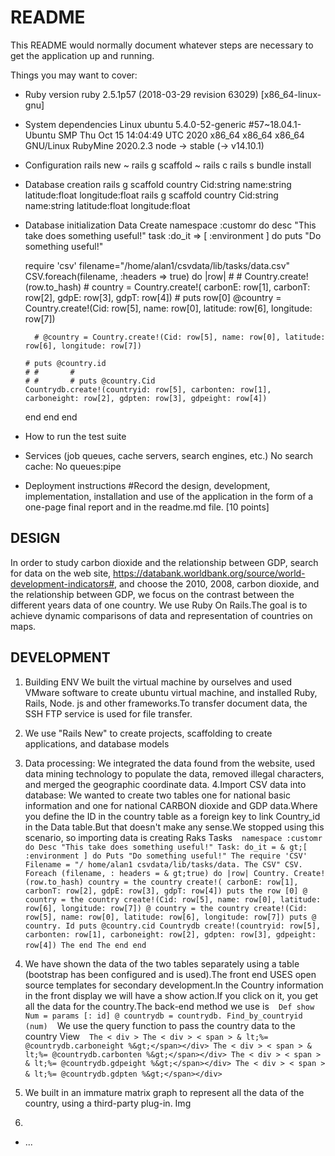 # README

This README would normally document whatever steps are necessary to get the
application up and running.

Things you may want to cover:

* Ruby version
ruby 2.5.1p57 (2018-03-29 revision 63029) [x86_64-linux-gnu]

* System dependencies
Linux ubuntu 5.4.0-52-generic #57~18.04.1-Ubuntu SMP Thu Oct 15 14:04:49 UTC 2020 x86_64 x86_64 x86_64 GNU/Linux
RubyMine 2020.2.3
node -> stable (-> v14.10.1)
* Configuration
rails new ~
rails g scaffold ~ 
rails c
rails s
bundle install

* Database creation
rails g scaffold country Cid:string name:string latitude:float longitude:float
rails g scaffold country Cid:string name:string latitude:float longitude:float

* Database initialization
Data Create
namespace :customr do
  desc "This take does something useful!"
  task :do_it => [ :environment ] do
    puts "Do something useful!"

    require 'csv'
    filename="/home/alan1/csvdata/lib/tasks/data.csv"
    CSV.foreach(filename, :headers => true) do |row|
      # # Country.create!(row.to_hash)
      # country = Country.create!( carbonE: row[1], carbonT: row[2], gdpE: row[3], gdpT: row[4])
      # puts row[0]
      @country = Country.create!(Cid: row[5], name: row[0], latitude: row[6], longitude: row[7])

        # @country = Country.create!(Cid: row[5], name: row[0], latitude: row[6], longitude: row[7])

      # puts @country.id
      # #       #
      # #       # puts @country.Cid
      Countrydb.create!(countryid: row[5], carbonten: row[1], carboneight: row[2], gdpten: row[3], gdpeight: row[4])
    end
  end
end


* How to run the test suite


* Services (job queues, cache servers, search engines, etc.)
No search
cache: No
queues:pipe

* Deployment instructions
#Record the design, development, implementation, installation and use of the application in the form of a one-page final report and in the readme.md file. [10 points]
## DESIGN
In order to study carbon dioxide and the relationship between GDP, search for data on the web site, https://databank.worldbank.org/source/world-development-indicators#, and choose the 2010, 2008, carbon dioxide, and the relationship between GDP, we focus on the contrast between the different years data of one country. We use Ruby On Rails.The goal is to achieve dynamic comparisons of data and representation of countries on maps.
## DEVELOPMENT
1. Building ENV
We built the virtual machine by ourselves and used VMware software to create ubuntu virtual machine, and installed Ruby, Rails, Node. js and other frameworks.To transfer document data, the SSH FTP service is used for file transfer.
2. We use "Rails New" to create projects, scaffolding to create applications, and database models
3. Data processing: We integrated the data found from the website, used data mining technology to populate the data, removed illegal characters, and merged the geographic coordinate data.
4.Import CSV data into database:
We wanted to create two tables one for national basic information and one for national CARBON dioxide and GDP data.Where you define the ID in the country table as a foreign key to link Country_id in the Data table.But that doesn't make any sense.We stopped using this scenario, so importing data is creating Raks Tasks
` ` `
namespace :customr do
Desc "This take does something useful!"
Task: do_it = & gt;[ :environment ] do
Puts "Do something useful!"
The require 'CSV'
Filename = "/ home/alan1 csvdata/lib/tasks/data. The CSV"
CSV. Foreach (filename, : headers = & gt;true) do |row|
 Country. Create!(row.to_hash)
 country = the country create!( carbonE: row[1], carbonT: row[2], gdpE: row[3], gdpT: row[4])
 puts the row [0]
@ country = the country create!(Cid: row[5], name: row[0], latitude: row[6], longitude: row[7])
 @ country = the country create!(Cid: row[5], name: row[0], latitude: row[6], longitude: row[7])
puts @ country. Id
 puts @country.cid
Countrydb create!(countryid: row[5], carbonten: row[1], carboneight: row[2], gdpten: row[3], gdpeight: row[4])
The end
The end
end
` ` `
5. We have shown the data of the two tables separately using a table (bootstrap has been configured and is used).The front end USES open source templates for secondary development.In the Country information in the front display we will have a show action.If you click on it, you get all the data for the country.The back-end method we use is
` ` `
Def show
Num = params [: id]
@ countrydb = countrydb. Find_by_countryid (num)
` ` `
We use the query function to pass the country data to the country View
` ` `
The < div >
The < div > < span > & lt;%= @countrydb.carboneight %&gt;</span></div>
The < div > < span > & lt;%= @countrydb.carbonten %&gt;</span></div>
The < div > < span > & lt;%= @countrydb.gdpeight %&gt;</span></div>
The < div > < span > & lt;%= @countrydb.gdpten %&gt;</span></div>
` ` `

6. We built in an immature matrix graph to represent all the data of the country, using a third-party plug-in.
Img

7. 
* ...
